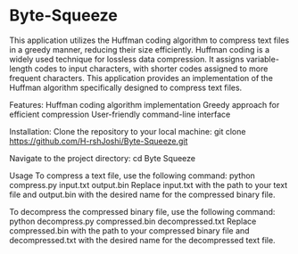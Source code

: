 # Byte-Squeeze
This application utilizes the Huffman coding algorithm to compress text files in a greedy manner, reducing their size efficiently. Huffman coding is a widely used technique for lossless data compression. It assigns variable-length codes to input characters, with shorter codes assigned to more frequent characters. This application provides an implementation of the Huffman algorithm specifically designed to compress text files.

Features:
Huffman coding algorithm implementation
Greedy approach for efficient compression
User-friendly command-line interface

Installation:
Clone the repository to your local machine:
git clone https://github.com/H-rshJoshi/Byte-Squeeze.git

Navigate to the project directory:
cd Byte Squeeze

Usage
To compress a text file, use the following command:
python compress.py input.txt output.bin
Replace input.txt with the path to your text file and output.bin with the desired name for the compressed binary file.

To decompress the compressed binary file, use the following command:
python decompress.py compressed.bin decompressed.txt
Replace compressed.bin with the path to your compressed binary file and decompressed.txt with the desired name for the decompressed text file.
